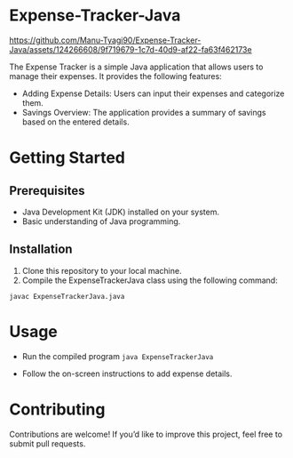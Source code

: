 ﻿# Expense-Tracker-Java


https://github.com/Manu-Tyagi90/Expense-Tracker-Java/assets/124266608/9f719679-1c7d-40d9-af22-fa63f462173e


 The Expense Tracker is a simple Java application that allows users to manage their expenses. It provides the following features:
+ Adding Expense Details: Users can input their expenses and categorize them.
+ Savings Overview: The application provides a summary of savings based on the entered details.

# Getting Started
## Prerequisites
- Java Development Kit (JDK) installed on your system.
- Basic understanding of Java programming.

## Installation

1. Clone this repository to your local machine.
2. Compile the ExpenseTrackerJava class using the following command:

  `javac ExpenseTrackerJava.java`

# Usage
- Run the compiled program
  `java ExpenseTrackerJava`
  
- Follow the on-screen instructions to add expense details.

# Contributing
  Contributions are welcome! If you’d like to improve this project, feel free to submit pull requests.
